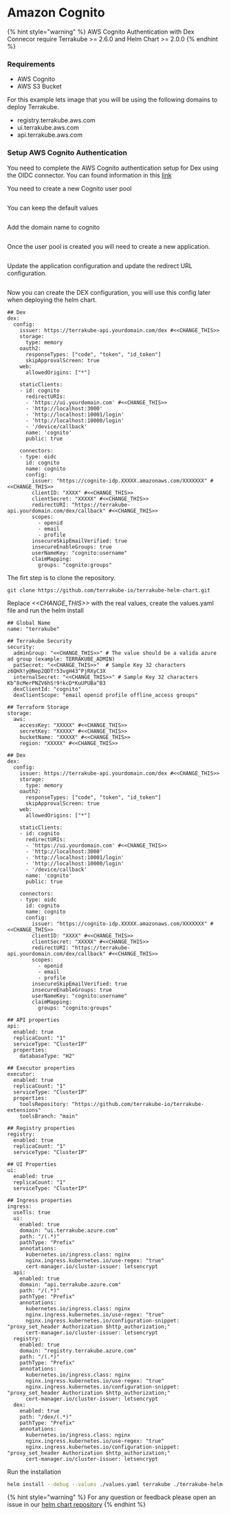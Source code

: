 # Amazon Cognito

{% hint style="warning" %}
AWS Cognito Authentication with Dex Connecor require Terrakube >= 2.6.0 and Helm Chart >= 2.0.0
{% endhint %}

### Requirements

* AWS Cognito
* AWS S3 Bucket

For this example lets image that you will be using the following domains to deploy Terrakube.

* registry.terrakube.aws.com
* ui.terrakube.aws.com
* api.terrakube.aws.com

### Setup AWS Cognito Authentication

You need to complete the AWS Cognito authentication setup for Dex using the OIDC connector. You can found information in this [link](https://dexidp.io/docs/connectors/oidc/)

You need to create a new Cognito user pool

<figure><img src="../../.gitbook/assets/image (191).png" alt=""><figcaption></figcaption></figure>

You can keep the default values

<figure><img src="../../.gitbook/assets/image (293).png" alt=""><figcaption></figcaption></figure>

Add the domain name to cognito

<figure><img src="../../.gitbook/assets/image (145) (1).png" alt=""><figcaption></figcaption></figure>

Once the user pool is created you will need to create a new application.

<figure><img src="../../.gitbook/assets/image (124) (1).png" alt=""><figcaption></figcaption></figure>

Update the application configuration and update the redirect URL configuration.

<figure><img src="../../.gitbook/assets/image (105) (1).png" alt=""><figcaption></figcaption></figure>

Now you can create the DEX configuration, you will use this config later when deploying the helm chart.

```
## Dex
dex:
  config:
    issuer: https://terrakube-api.yourdomain.com/dex #<<CHANGE_THIS>>
    storage:
      type: memory
    oauth2:
      responseTypes: ["code", "token", "id_token"]
      skipApprovalScreen: true
    web:
      allowedOrigins: ["*"]

    staticClients:
    - id: cognito
      redirectURIs:
      - 'https://ui.yourdomain.com' #<<CHANGE_THIS>>
      - 'http://localhost:3000'
      - 'http://localhost:10001/login'
      - 'http://localhost:10000/login'
      - '/device/callback'
      name: 'cognito'
      public: true

    connectors:
    - type: oidc
      id: cognito
      name: cognito
      config:
        issuer: "https://cognito-idp.XXXXX.amazonaws.com/XXXXXXX" #<<CHANGE_THIS>>
        clientID: "XXXX" #<<CHANGE_THIS>>
        clientSecret: "XXXXX" #<<CHANGE_THIS>>
        redirectURI: "https://terrakube-api.yourdomain.com/dex/callback" #<<CHANGE_THIS>>
        scopes:
          - openid
          - email
          - profile
        insecureSkipEmailVerified: true
        insecureEnableGroups: true
        userNameKey: "cognito:username"
        claimMapping:
          groups: "cognito:groups"
```

The firt step is to clone the repository.

```
git clone https://github.com/terrakube-io/terrakube-helm-chart.git
```

Replace _<\<CHANGE\_THIS>>_ with the real values, create the values.yaml file and run the helm install

```
## Global Name
name: "terrakube"

## Terrakube Security
security:
  adminGroup: "<<CHANGE_THIS>>" # The value should be a valida azure ad group (example: TERRAKUBE_ADMIN)
  patSecret: "<<CHANGE_THIS>>"  # Sample Key 32 characters z6QHX!y@Nep2QDT!53vgH43^PjRXyC3X 
  internalSecret: "<<CHANGE_THIS>>" # Sample Key 32 characters Kb^8cMerPNZV6hS!9!kcD*KuUPUBa^B3 
  dexClientId: "cognito"
  dexClientScope: "email openid profile offline_access groups"
  
## Terraform Storage
storage:
  aws:
    accessKey: "XXXXX" #<<CHANGE_THIS>>
    secretKey: "XXXXX" #<<CHANGE_THIS>>
    bucketName: "XXXXX" #<<CHANGE_THIS>>
    region: "XXXXX" #<<CHANGE_THIS>>

## Dex
dex:
  config:
    issuer: https://terrakube-api.yourdomain.com/dex #<<CHANGE_THIS>>
    storage:
      type: memory
    oauth2:
      responseTypes: ["code", "token", "id_token"]
      skipApprovalScreen: true
    web:
      allowedOrigins: ["*"]

    staticClients:
    - id: cognito
      redirectURIs:
      - 'https://ui.yourdomain.com' #<<CHANGE_THIS>>
      - 'http://localhost:3000'
      - 'http://localhost:10001/login'
      - 'http://localhost:10000/login'
      - '/device/callback'
      name: 'cognito'
      public: true

    connectors:
    - type: oidc
      id: cognito
      name: cognito
      config:
        issuer: "https://cognito-idp.XXXXX.amazonaws.com/XXXXXXX" #<<CHANGE_THIS>>
        clientID: "XXXX" #<<CHANGE_THIS>>
        clientSecret: "XXXXX" #<<CHANGE_THIS>>
        redirectURI: "https://terrakube-api.yourdomain.com/dex/callback" #<<CHANGE_THIS>>
        scopes:
          - openid
          - email
          - profile
        insecureSkipEmailVerified: true
        insecureEnableGroups: true
        userNameKey: "cognito:username"
        claimMapping:
          groups: "cognito:groups"

## API properties
api:
  enabled: true
  replicaCount: "1"
  serviceType: "ClusterIP"
  properties:
    databaseType: "H2"

## Executor properties
executor:
  enabled: true 
  replicaCount: "1"
  serviceType: "ClusterIP"
  properties:
    toolsRepository: "https://github.com/terrakube-io/terrakube-extensions"
    toolsBranch: "main"

## Registry properties
registry:
  enabled: true
  replicaCount: "1"
  serviceType: "ClusterIP"

## UI Properties
ui:
  enabled: true
  replicaCount: "1"
  serviceType: "ClusterIP"

## Ingress properties
ingress:
  useTls: true
  ui:
    enabled: true
    domain: "ui.terrakube.azure.com"
    path: "/(.*)"
    pathType: "Prefix" 
    annotations:
      kubernetes.io/ingress.class: nginx
      nginx.ingress.kubernetes.io/use-regex: "true"
      cert-manager.io/cluster-issuer: letsencrypt
  api:
    enabled: true
    domain: "api.terrakube.azure.com"
    path: "/(.*)"
    pathType: "Prefix"
    annotations:
      kubernetes.io/ingress.class: nginx
      nginx.ingress.kubernetes.io/use-regex: "true"
      nginx.ingress.kubernetes.io/configuration-snippet: "proxy_set_header Authorization $http_authorization;"
      cert-manager.io/cluster-issuer: letsencrypt
  registry:
    enabled: true
    domain: "registry.terrakube.azure.com"
    path: "/(.*)"
    pathType: "Prefix"
    annotations:
      kubernetes.io/ingress.class: nginx
      nginx.ingress.kubernetes.io/use-regex: "true"
      nginx.ingress.kubernetes.io/configuration-snippet: "proxy_set_header Authorization $http_authorization;"
      cert-manager.io/cluster-issuer: letsencrypt
  dex:
    enabled: true
    path: "/dex/(.*)"
    pathType: "Prefix"
    annotations:
      kubernetes.io/ingress.class: nginx
      nginx.ingress.kubernetes.io/use-regex: "true"
      nginx.ingress.kubernetes.io/configuration-snippet: "proxy_set_header Authorization $http_authorization;"
      cert-manager.io/cluster-issuer: letsencrypt

```

Run the installation

```bash
helm install --debug --values ./values.yaml terrakube ./terrakube-helm-chart/ -n terrakube
```

{% hint style="warning" %}
For any question or feedback please open an issue in our [helm chart repository](https://github.com/terrakube-io/terrakube-helm-chart)
{% endhint %}
